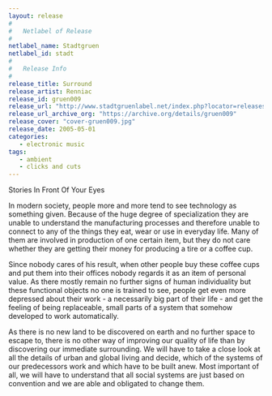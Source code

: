 ```yaml
---
layout: release
#
#   Netlabel of Release
#
netlabel_name: Stadtgruen
netlabel_id: stadt
#
#   Release Info
#
release_title: Surround
release_artist: Renniac
release_id: gruen009
release_url: "http://www.stadtgruenlabel.net/index.php?locator=releases&id=18"
release_url_archive_org: "https://archive.org/details/gruen009"
release_cover: "cover-gruen009.jpg"
release_date: 2005-05-01
categories:
   - electronic music
tags:
   - ambient
   - clicks and cuts
---
```

Stories In Front Of Your Eyes

In modern society, people more and more tend to see technology as something given. Because of the huge degree of specialization they are unable to understand the manufacturing processes and therefore unable to connect to any of the things they eat, wear or use in everyday life. Many of them are involved in production of one certain item, but they do not care whether they are getting their money for producing a tire or a coffee cup. 

Since nobody cares of his result, when other people buy these coffee cups and put them into their offices nobody regards it as an item of personal value. As there mostly remain no further signs of human individuality but these functional objects no one is trained to see, people get even more depressed about their work - a necessarily big part of their life - and get the feeling of being replaceable, small parts of a system that somehow developed to work automatically.

As there is no new land to be discovered on earth and no further space to escape to, there is no other way of improving our quality of life than by discovering our immediate surrounding. We will have to take a close look at all the details of urban and global living and decide, which of the systems of our predecessors work and which have to be built anew. Most important of all, we will have to understand that all social systems are just based on convention and we are able and obligated to change them.